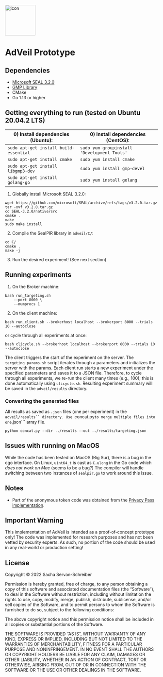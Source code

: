 <img src="http://adveil.com/img/icon.png" alt="icon" width="100"/>

# AdVeil Prototype


## Dependencies 
* [Microsoft SEAL 3.2.0](https://github.com/microsoft/SEAL/releases/tag/v3.2.0)
* [GMP Library](https://gmplib.org/) 
* CMake 
* Go 1.13 or higher 


## Getting everything to run (tested on Ubuntu 20.04.2 LTS)

|0) Install dependencies (Ubuntu): | 0) Install dependencies (CentOS):|
|--------------|-----------|
|```sudo apt-get install build-essential``` |  ```sudo yum groupinstall 'Development Tools'```|
|```sudo apt-get install cmake```| ```sudo yum install cmake```|
|```sudo apt-get install libgmp3-dev```| ```sudo yum install gmp-devel```|
|```sudo apt-get install golang-go```| ```sudo yum install golang```|



1) Globally install Microsoft SEAL 3.2.0: 

```
wget https://github.com/microsoft/SEAL/archive/refs/tags/v3.2.0.tar.gz
tar -xvf v3.2.0.tar.gz
cd SEAL-3.2.0/native/src
cmake .
make 
sudo make install
```

2) Compile the SealPIR library in ```adveil/C/```:
```
cd C/ 
cmake .
make -j 
```

3) Run the desired experiment! (See next section)


## Running experiments 

1) On the Broker machine: 
```
bash run_targeting.sh 
    --port 8000 \
    --numprocs 1
```
 
2) On the client machine:
```
bash run_client.sh --brokerhost localhost --brokerport 8000 --trials 10 --autoclose
```
or cycle through all experiments at once:
```
bash clicycle.sh --brokerhost localhost --brokerport 8000 --trials 10 --autoclose
```

The client triggers the start of the experiment on the server.
The ```targeting_params.sh``` script iterates through a parameters and initializes the server with the params. 
Each client run starts a new experiment under the specified parameters and saves it to a JSON file. 
Therefore, to cycle through all experiments, we re-run the client many times (e.g., 100); this is done automatically using ```clicycle.sh```. 
Resulting experiment summary will be saved in the ```adveil/results``` directory. 

### Converting the generated files 
All results as saved as ```.json``` files (one per experiment) in the ```adveil/results`` directory.
Use ```concat.py``` to merge multiple files into one ```.json``` array file. 
```
python concat.py --dir ../results --out ../results/targeting.json
``` 


## Issues with running on MacOS
While the code has been tested on MacOS (Big Sur), there is a bug in the cgo interface. 
On Linux, ```uint64_t``` is cast as ```C.ulong``` in the Go code which *does not work on Mac* (seems to be a bug?)
The compiler will handle switching between two instances of ```sealpir.go``` to work around this issue. 


## Notes
- Part of the anonymous token code was obtained from the [Privacy Pass implementation](https://github.com/privacypass/challenge-bypass-server). 

## Important Warning
This implementation of AdVeil is intended as a proof-of-concept prototype only! The code was implemented for research purposes and has not been vetted by security experts. As such, no portion of the code should be used in any real-world or production setting!

## License
Copyright © 2022 Sacha Servan-Schreiber

Permission is hereby granted, free of charge, to any person obtaining a copy of this software and associated documentation files (the “Software”), to deal in the Software without restriction, including without limitation the rights to use, copy, modify, merge, publish, distribute, sublicense, and/or sell copies of the Software, and to permit persons to whom the Software is furnished to do so, subject to the following conditions:

The above copyright notice and this permission notice shall be included in all copies or substantial portions of the Software.

THE SOFTWARE IS PROVIDED “AS IS”, WITHOUT WARRANTY OF ANY KIND, EXPRESS OR IMPLIED, INCLUDING BUT NOT LIMITED TO THE WARRANTIES OF MERCHANTABILITY, FITNESS FOR A PARTICULAR PURPOSE AND NONINFRINGEMENT. IN NO EVENT SHALL THE AUTHORS OR COPYRIGHT HOLDERS BE LIABLE FOR ANY CLAIM, DAMAGES OR OTHER LIABILITY, WHETHER IN AN ACTION OF CONTRACT, TORT OR OTHERWISE, ARISING FROM, OUT OF OR IN CONNECTION WITH THE SOFTWARE OR THE USE OR OTHER DEALINGS IN THE SOFTWARE.
